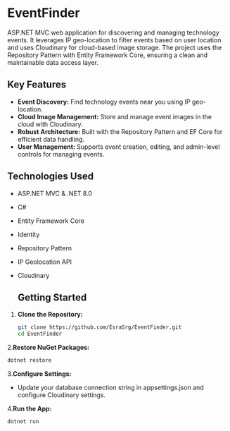 # EventFinder

 ASP.NET MVC web application for discovering and managing technology events. It leverages IP geo-location to filter events based on user location and uses Cloudinary for cloud-based image storage. The project uses the Repository Pattern with Entity Framework Core, ensuring a clean and maintainable data access layer.

## Key Features

- **Event Discovery:** Find technology events near you using IP geo-location.
- **Cloud Image Management:** Store and manage event images in the cloud with Cloudinary.
- **Robust Architecture:** Built with the Repository Pattern and EF Core for efficient data handling.
- **User Management:** Supports event creation, editing, and admin-level controls for managing events.

## Technologies Used

- ASP.NET MVC & .NET 8.0
- C#
- Entity Framework Core
- Identity
- Repository Pattern
- IP Geolocation API
- Cloudinary

  ## Getting Started

1. **Clone the Repository:**

   ```bash
   git clone https://github.com/EsraSrg/EventFinder.git
   cd EventFinder
   ````

 2.**Restore NuGet Packages:**

   ```bash
   dotnet restore
   ````
3.**Configure Settings:**

- Update your database connection string in appsettings.json and configure Cloudinary settings.

 4.**Run the App:**
 
 ```bash
dotnet run
```

